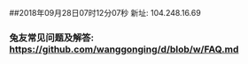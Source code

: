 ##2018年09月28日07时12分07秒 新址: 104.248.16.69
### 兔友常见问题及解答: https://github.com/wanggonging/d/blob/w/FAQ.md
